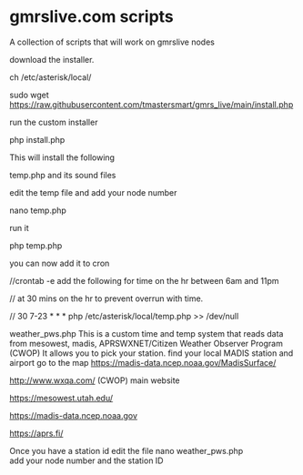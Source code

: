 # gmrslive.com scripts


A collection of scripts that will work on gmrslive nodes

download the installer.

ch /etc/asterisk/local/

sudo wget https://raw.githubusercontent.com/tmastersmart/gmrs_live/main/install.php

run the custom installer

php install.php

This will install the following

temp.php and its sound files

edit the temp file and add your node number

nano temp.php       

run it

php temp.php 

you can now add it to cron

//crontab -e add the following for time on the hr between 6am and 11pm

// at 30 mins on the hr to prevent overrun with time.

// 30 7-23 * * * php /etc/asterisk/local/temp.php >> /dev/null

weather_pws.php
This is a custom time and temp system that reads data from 
mesowest, madis, APRSWXNET/Citizen Weather Observer Program (CWOP)
It allows you to pick your station. 
find your local MADIS station and airport go to the map https://madis-data.ncep.noaa.gov/MadisSurface/

http://www.wxqa.com/  (CWOP) main website

https://mesowest.utah.edu/

https://madis-data.ncep.noaa.gov

https://aprs.fi/

Once you have a station id edit the file
nano weather_pws.php  
add your node number and the station ID

